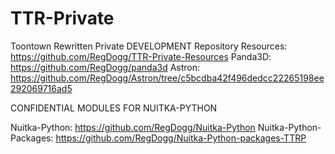 # TTR-Private

Toontown Rewritten Private DEVELOPMENT Repository
Resources: https://github.com/RegDogg/TTR-Private-Resources
Panda3D: https://github.com/RegDogg/panda3d
Astron: https://github.com/RegDogg/Astron/tree/c5bcdba42f496dedcc22265198ee292069716ad5

CONFIDENTIAL MODULES FOR NUITKA-PYTHON

Nuitka-Python: https://github.com/RegDogg/Nuitka-Python
Nuitka-Python-Packages: https://github.com/RegDogg/Nuitka-Python-packages-TTRP
